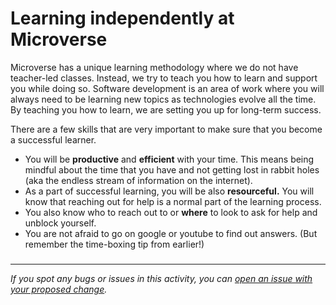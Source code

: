 # Learning independently at Microverse

Microverse has a unique learning methodology where we do not have teacher-led classes. Instead, we try to teach you how to learn and support you while doing so. Software development is an area of work where you will always need to be learning new topics as technologies evolve all the time. By teaching you how to learn, we are setting you up for long-term success.

There are a few skills that are very important to make sure that you become a successful learner.

- You will be **productive** and **efficient** with your time. This means being mindful about the time that you have and not getting lost in rabbit holes (aka the endless stream of information on the internet).
- As a part of successful learning, you will be also **resourceful.** You will know that reaching out for help is a normal part of the learning process.
- You also know who to reach out to or **where** to look to ask for help and unblock yourself.
- You are not afraid to go on google or youtube to find out answers. (But remember the time-boxing tip from earlier!)

### 

------

_If you spot any bugs or issues in this activity, you can [open an issue with your proposed change](https://github.com/microverseinc/curriculum-transversal-skills/blob/main/git-github/articles/open_issue.md)._
